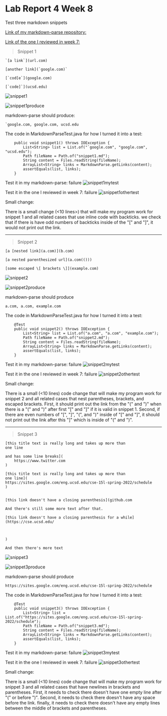# Lab Report 4 Week 8

Test three markdown snippets

[Link of my markdown-parse repository:](https://github.com/8YBY8sd/markdown-parse)

[Link of the one I reviewed in week 7:](https://github.com/rmccrystal/markdown-parser)

> Snippet 1

```
`[a link`](url.com)

[another link](`google.com)`

[`cod[e`](google.com)

[`code]`](ucsd.edu)
```

![snippet1](https://8yby8sd.github.io/cse15l-lab-reports/snippet1.png)

![snippet1produce](https://8yby8sd.github.io/cse15l-lab-reports/snippet1produce.png)

markdown-parse should produce: 

```
`google.com, google.com, ucsd.edu
```


The code in MarkdownParseTest.java for how I turned it into a test:
```
    public void snippet1() throws IOException {
        List<String> list = List.of("`google.com", "google.com", "ucsd.edu");
        Path fileName = Path.of("snippet1.md");
        String content = Files.readString(fileName);
        ArrayList<String> links = MarkdownParse.getLinks(content);
        assertEquals(list, links);
    }
```

Test it in my markdown-parse: failure
![snippet1mytest](https://8yby8sd.github.io/cse15l-lab-reports/snippet1mytest.png)

Test it in the one I reviewed in week 7: failure
![snippet1othertest](https://8yby8sd.github.io/cse15l-lab-reports/snippet1othertest.png)

Small change:

There is a small change (<10 lines>) that will make my program work for snippet 1 and all related cases that use inline code with backticks. we check that if there is have odd numbers of backticks inside of the "[" and "]", it would not print out the link.

---

> Snippet 2

```
[a [nested link](a.com)](b.com)

[a nested parenthesized url](a.com(()))

[some escaped \[ brackets \]](example.com)
```
![snippet2](https://8yby8sd.github.io/cse15l-lab-reports/snippet2.png)

![snippet2produce](https://8yby8sd.github.io/cse15l-lab-reports/snippet2produce.png)

markdown-parse should produce

```
a.com, a.com, example.com
```

The code in MarkdownParseTest.java for how I turned it into a test:
```
    @Test
    public void snippet2() throws IOException {
        List<String> list = List.of("a.com", "a.com", "example.com");
        Path fileName = Path.of("snippet2.md");
        String content = Files.readString(fileName);
        ArrayList<String> links = MarkdownParse.getLinks(content);
        assertEquals(list, links);
    }
```

Test it in my markdown-parse: failure
![snippet2mytest](https://8yby8sd.github.io/cse15l-lab-reports/snippet2mytest.png)

Test it in the one I reviewed in week 7: failure
![snippet2othertest](https://8yby8sd.github.io/cse15l-lab-reports/snippet2othertest.png)

Small change:

There is a small (<10 lines) code change that will make my program work for snippet 2 and all related cases that nest parentheses, brackets, and escaped brackets. First, it should print out the link from the "(" and ")" when there is a "(" and ")" after first "[" and "]" if it is valid in snippet 1. Second, if there are even numbers of "[", "]", "(", and ")" inside of "[" and "]", it should not print out the link after this "]" which is inside of "(" and ")".

---

> Snippet 3

```
[this title text is really long and takes up more than 
one line

and has some line breaks](
    https://www.twitter.com
)

[this title text is really long and takes up more than 
one line](
https://sites.google.com/eng.ucsd.edu/cse-15l-spring-2022/schedule
)


[this link doesn't have a closing parenthesis](github.com

And there's still some more text after that.

[this link doesn't have a closing parenthesis for a while](https://cse.ucsd.edu/



)

And then there's more text
```
![snippet3](https://8yby8sd.github.io/cse15l-lab-reports/snippet3.png)

![snippet3produce](https://8yby8sd.github.io/cse15l-lab-reports/snippet3produce.png)

markdown-parse should produce

```
https://sites.google.com/eng.ucsd.edu/cse-15l-spring-2022/schedule
```



The code in MarkdownParseTest.java for how I turned it into a test:
```
    @Test
    public void snippet3() throws IOException {
        List<String> list = List.of("https://sites.google.com/eng.ucsd.edu/cse-15l-spring-2022/schedule");
        Path fileName = Path.of("snippet3.md");
        String content = Files.readString(fileName);
        ArrayList<String> links = MarkdownParse.getLinks(content);
        assertEquals(list, links);
    }
```

Test it in my markdown-parse: failure
![snippet3mytest](https://8yby8sd.github.io/cse15l-lab-reports/snippet3mytest.png)

Test it in the one I reviewed in week 7: failure
![snippet3othertest](https://8yby8sd.github.io/cse15l-lab-reports/snippet3othertest.png)

Small change:

There is a small (<10 lines) code change that will make my program work for snippet 3 and all related cases that have newlines in brackets and parentheses. First, it needs to check there doesn't have one empty line after "(" or before ")". Second, it needs to check there doesn't have any space before the link. finally, it needs to check there doesn't have any empty lines between the middle of brackets and parentheses.